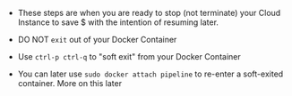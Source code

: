 * These steps are when you are ready to stop (not terminate) your Cloud Instance to save $ with the intention of resuming later.

* DO NOT `exit` out of your Docker Container
* Use `ctrl-p ctrl-q` to "soft exit" from your Docker Container
* You can later use `sudo docker attach pipeline` to re-enter a soft-exited container.  More on this later
